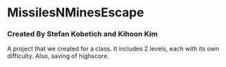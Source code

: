 # MissilesNMinesEscape
### Created By Stefan Kobetich and Kihoon Kim

A project that we created for a class. It includes 2 levels, each with its own difficulty. Also, saving of highscore.
